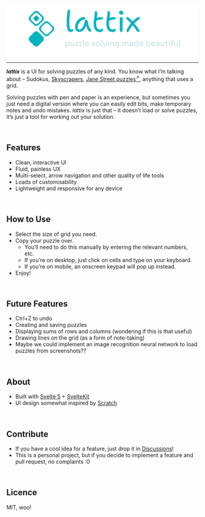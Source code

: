 ![lattix, puzzle solving made beautiful](static/lattix-banner.png)

---

***lattix*** is a UI for solving puzzles of any kind. You know what I’m talking about – Sudokus, [Skyscrapers](https://sup2point0.github.io/skyscraping), [Jane Street puzzles<sup>↗</sup>](), anything that uses a grid.

Solving puzzles with pen and paper is an experience, but sometimes you just need a digital version where you can easily edit bits, make temporary notes and undo mistakes. *lattix* is just that – it doesn’t load or solve puzzles, it’s just a tool for working out your solution.


<br>


## Features

- Clean, interactive UI
- Fluid, painless UX
- Multi-select, arrow navigation and other quality of life tools
- Loads of customisability
- Lightweight and responsive for any device


<br>


## How to Use

- Select the size of grid you need.
- Copy your puzzle over.
  - You’ll need to do this manually by entering the relevant numbers, etc.
  - If you’re on desktop, just click on cells and type on your keyboard.
  - If you’re on mobile, an onscreen keypad will pop up instead.
- Enjoy!


<br>


## Future Features

- Ctrl+Z to undo
- Creating and saving puzzles
- Displaying sums of rows and columns (wondering if this is that useful)
- Drawing lines on the grid (as a form of note-taking)
- Maybe we could implement an image recognition neural network to load puzzles from screenshots??


<br>


## About

- Built with [Svelte 5](https://svelte.dev/) + [SvelteKit](https://svelte.dev/docs/kit)
- UI design somewhat inspired by [Scratch](https://scratch.mit.edu)


<br>


## Contribute

- If you have a cool idea for a feature, just drop it in [Discussions](https://github.com/Sup2point0/lattix/discussions)!
- This is a personal project, but if you decide to implement a feature and pull request, no complaints :0


<br>


## Licence

MIT, woo!
